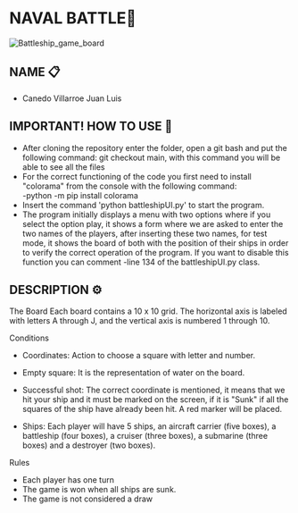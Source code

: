 # NAVAL BATTLE🚀

![Battleship_game_board](https://user-images.githubusercontent.com/110042249/195958617-3cce4b6b-21fb-42c0-889a-ee2f5cf7dbc1.svg)


## NAME 📋
* Canedo Villarroe Juan Luis

## IMPORTANT! HOW TO USE 🔧
* After cloning the repository enter the folder, open a git bash and put the following command: git checkout main, with           this command you will be able to see all the files 
* For the correct functioning of the code you first need to install "colorama" from the console with the following command:                   
             -python -m pip install colorama 
* Insert the command 'python battleshipUI.py' to start the program.
* The program initially displays a menu with two options where if you select the option play, it shows a form where we are asked to enter the two names of the players, after inserting these two names, for test mode, it shows the board of both with the position of their ships in order to verify the correct operation of the program.
If you want to disable this function you can comment 
             -line 134 of the battleshipUI.py class.

## DESCRIPTION ⚙️
The Board
Each board contains a 10 x 10 grid. The horizontal axis is labeled with letters A through J, and the vertical axis is numbered 1 through 10.

Conditions  
* Coordinates: Action to choose a square with letter and number.

* Empty square: It is the representation of water on the board.
* Successful shot: The correct coordinate is mentioned, it means that we hit your ship and it must be marked on the screen, if it is "Sunk" if all the squares of the ship have already been hit. A red marker will be placed.
* Ships: Each player will have 5 ships, an aircraft carrier (five boxes), a battleship (four boxes), a cruiser (three boxes), a submarine (three boxes) and a destroyer (two boxes).

Rules
* Each player has one turn
* The game is won when all ships are sunk.
* The game is not considered a draw
